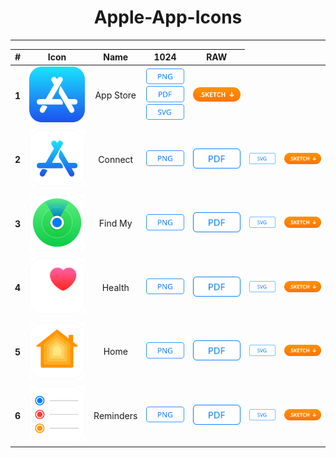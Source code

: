 # Apple-App-Icons
---
<body align="center">
    <table align="center">
        <thead>
            <tr>
                <th>#</th>
                <th>Icon</th>
                <th>Name</th>
                <th>1024</th>
                <th>RAW</th>
            </tr>
        </thead>
        <tbody>
            <tr>
                <td><h4> 1 </h4></td>
                <td><img src="/App Icon/Apple/AppStore/@PNG.png" alt="App Store" width="150px"></td>
                <td>App Store</td>
                <td>
                        <div>
                            <a href="https://github.com/aroundsketch/Apple-App-Icons/blob/master/App%20Icon/Apple/AppStore/@PNG.png"><img src="Badge/PNG/@SVG.svg" alt="PNG Badge" width="85px">
                            </a>
                        </div>
                        <div>
                            <a href="https://github.com/aroundsketch/Apple-App-Icons/raw/master/App%20Icon/Apple/AppStore/@PDF.pdf"><img src="Badge/PDF/@SVG.svg" alt="PDF Badge" width="85px">
                            </a>
                        </div>
                        <div>
                            <a href="https://github.com/aroundsketch/Apple-App-Icons/raw/master/App%20Icon/Apple/AppStore/@SVG.svg"><img src="Badge/SVG/@SVG.svg" alt="SVG Badge" width="85px">
                            </a>
                        </div>
                </td>
                <td>
                    <a href="https://github.com/aroundsketch/Apple-App-Icons/raw/master/Apple-App-Icon-iOS-13.sketch">
                        <img src="Badge/Sketch/@SVG.svg" alt="Sketch Badge" width="120px">
                    </a>
                </td>
            </tr>
            <tr>
                <td></td>
                <td></td>
                <td></td>
                <td></td>
                <td></td>
                <td></td>
            </tr>
            <tr>
                <td><h4> 2 </h4></td>
                <td><img src="App Icon/Apple/Connect/@PNG.png" alt="Connect" width="150px"></td>
                <td>Connect</td>
                <td>
                    <a href="https://github.com/aroundsketch/Apple-App-Icons/blob/master/App%20Icon/Apple/Connect/@PNG.png">
                        <img src="Badge/PNG/@SVG.svg" alt="PNG Badge" width="85px"></a></td>
                <td>
                    <a href="https://github.com/aroundsketch/Apple-App-Icons/raw/master/App%20Icon/Apple/Connect/@PDF.pdf">
                        <img src="Badge/PDF/@SVG.svg" alt="PDF Badge" width="85px"></td>
                <td>
                    <a href="https://github.com/aroundsketch/Apple-App-Icons/raw/master/App%20Icon/Apple/Connect/@SVG.svg">
                        <img src="Badge/SVG/@SVG.svg" alt="SVG Badge" width="85px"></td>
                <td>
                    <a href="https://github.com/aroundsketch/Apple-App-Icons/raw/master/Apple-App-Icon-iOS-13.sketch">
                        <img src="Badge/Sketch/@SVG.svg" alt="Sketch Badge" width="120px"></a></td>
            </tr>
            <tr>
                <td></td>
                <td></td>
                <td></td>
                <td></td>
                <td></td>
                <td></td>
            </tr>
            <tr>
                <td><h4> 3 </h4></td>
                <td><img src="App Icon/Apple/FindMy/@PNG.png" alt="Find My" width="150px"></td>
                <td>Find My</td>
                <td><a href="https://github.com/aroundsketch/Apple-App-Icons/blob/master/App%20Icon/Apple/FindMy/@PNG.png"><img src="Badge/PNG/@SVG.svg" alt="PNG Badge" width="85px"></a></td>
                <td><a href="https://github.com/aroundsketch/Apple-App-Icons/raw/master/App%20Icon/Apple/FindMy/@PDF.pdf"><img src="Badge/PDF/@SVG.svg" alt="PDF Badge" width="85px"></td>
                <td><a href="https://github.com/aroundsketch/Apple-App-Icons/raw/master/App%20Icon/Apple/FindMy/@SVG.svg"><img src="Badge/SVG/@SVG.svg" alt="SVG Badge" width="85px"></td>
                <td><a href="https://github.com/aroundsketch/Apple-App-Icons/raw/master/Apple-App-Icon-iOS-13.sketch"><img src="Badge/Sketch/@SVG.svg" alt="Sketch Badge" width="120px"></a></td>
            </tr>
            <tr>
                <td></td>
                <td></td>
                <td></td>
                <td></td>
                <td></td>
                <td></td>
            </tr>
            <tr>
                <td><h4> 4 </h4></td>
                <td><img src="App Icon/Apple/Health/@PNG.png" alt="Health" width="150px"></td>
                <td>Health</td>
                <td><a href="https://github.com/aroundsketch/Apple-App-Icons/blob/master/App%20Icon/Apple/Health/@PNG.png"><img src="Badge/PNG/@SVG.svg" alt="PNG Badge" width="85px"></a></td>
                <td><a href="https://github.com/aroundsketch/Apple-App-Icons/raw/master/App%20Icon/Apple/Health/@PDF.pdf"><img src="Badge/PDF/@SVG.svg" alt="PDF Badge" width="85px"></td>
                <td><a href="https://github.com/aroundsketch/Apple-App-Icons/raw/master/App%20Icon/Apple/Health/@SVG.svg"><img src="Badge/SVG/@SVG.svg" alt="SVG Badge" width="85px"></td>
                <td><a href="https://github.com/aroundsketch/Apple-App-Icons/raw/master/Apple-App-Icon-iOS-13.sketch"><img src="Badge/Sketch/@SVG.svg" alt="Sketch Badge" width="120px"></a></td>
            </tr>
            <tr>
                <td></td>
                <td></td>
                <td></td>
                <td></td>
                <td></td>
                <td></td>
            </tr>
            <tr>
                <td><h4> 5 </h4></td>
                <td><img src="App Icon/Apple/Home/@PNG.png" alt="Home" width="150px"></td>
                <td>Home</td>
                <td>
                    <a href="https://github.com/aroundsketch/Apple-App-Icons/blob/master/App%20Icon/Apple/Home/@PNG.png">                       <img src="Badge/PNG/@SVG.svg" alt="PNG Badge" width="85px"></a></td>
                <td>
                    <a href="https://github.com/aroundsketch/Apple-App-Icons/raw/master/App%20Icon/Apple/Home/@PDF.pdf"><img src="Badge/PDF/@SVG.svg" alt="PDF Badge" width="85px"></td>
                <td><a href="https://github.com/aroundsketch/Apple-App-Icons/raw/master/App%20Icon/Apple/Home/@SVG.svg"><img src="Badge/SVG/@SVG.svg" alt="SVG Badge" width="85px"></td>
                <td><a href="https://github.com/aroundsketch/Apple-App-Icons/raw/master/Apple-App-Icon-iOS-13.sketch"><img src="Badge/Sketch/@SVG.svg" alt="Sketch Badge" width="120px"></a></td>
            </tr>
            <tr>
                <td></td>
                <td></td>
                <td></td>
                <td></td>
                <td></td>
                <td></td>
            </tr>
            <tr>
                <td><h4> 6 </h4></td>
                <td><img src="App Icon/Apple/Reminders/@PNG.png" alt="Reminders" width="150px"></td>
                <td>Reminders</td>
                <td><a href="https://github.com/aroundsketch/Apple-App-Icons/blob/master/App%20Icon/Apple/Reminders/@PNG.png"><img src="Badge/PNG/@SVG.svg" alt="PNG Badge" width="85px"></a></td>
                <td><a href="https://github.com/aroundsketch/Apple-App-Icons/raw/master/App%20Icon/Apple/Reminders/@PDF.pdf"><img src="Badge/PDF/@SVG.svg" alt="PDF Badge" width="85px"></td>
                <td><a href="https://github.com/aroundsketch/Apple-App-Icons/raw/master/App%20Icon/Apple/Reminders/@SVG.svg"><img src="Badge/SVG/@SVG.svg" alt="SVG Badge" width="85px"></td>
                <td><a href="https://github.com/aroundsketch/Apple-App-Icons/raw/master/Apple-App-Icon-iOS-13.sketch"><img src="Badge/Sketch/@SVG.svg" alt="Sketch Badge" width="120px"></a></td>
            </tr>
        </tbody>
    </table>
</body>
